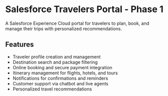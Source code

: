 # Salesforce Travelers Portal - Phase 1

A Salesforce Experience Cloud portal for travelers to plan, book, and manage their trips with personalized recommendations.

## Features
- Traveler profile creation and management
- Destination search and package filtering
- Online booking and secure payment integration
- Itinerary management for flights, hotels, and tours
- Notifications for confirmations and reminders
- Customer support via chatbot and live agents
- Personalized travel recommendations

